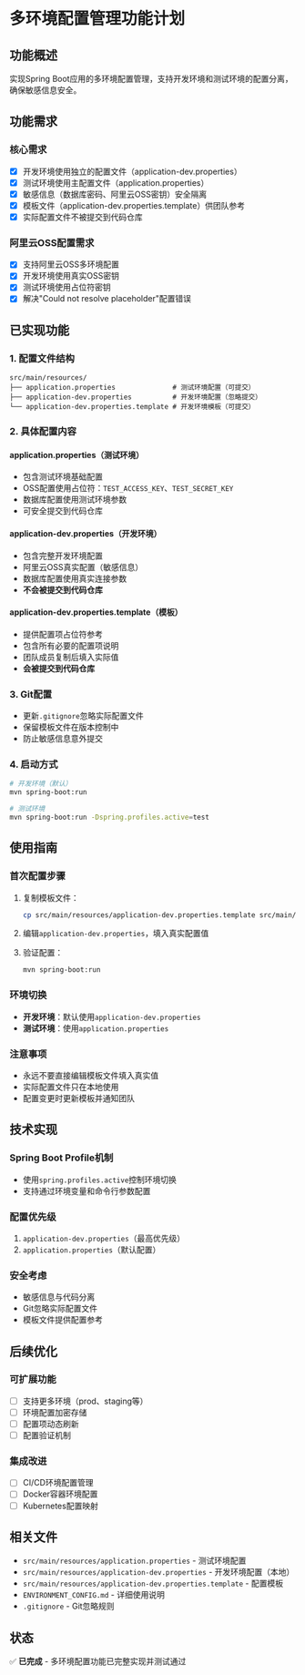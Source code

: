 # 多环境配置管理功能计划

## 功能概述

实现Spring Boot应用的多环境配置管理，支持开发环境和测试环境的配置分离，确保敏感信息安全。

## 功能需求

### 核心需求
- [x] 开发环境使用独立的配置文件（application-dev.properties）
- [x] 测试环境使用主配置文件（application.properties）
- [x] 敏感信息（数据库密码、阿里云OSS密钥）安全隔离
- [x] 模板文件（application-dev.properties.template）供团队参考
- [x] 实际配置文件不被提交到代码仓库

### 阿里云OSS配置需求
- [x] 支持阿里云OSS多环境配置
- [x] 开发环境使用真实OSS密钥
- [x] 测试环境使用占位符密钥
- [x] 解决"Could not resolve placeholder"配置错误

## 已实现功能

### 1. 配置文件结构
```
src/main/resources/
├── application.properties              # 测试环境配置（可提交）
├── application-dev.properties          # 开发环境配置（忽略提交）
└── application-dev.properties.template # 开发环境模板（可提交）
```

### 2. 具体配置内容

#### application.properties（测试环境）
- 包含测试环境基础配置
- OSS配置使用占位符：`TEST_ACCESS_KEY`、`TEST_SECRET_KEY`
- 数据库配置使用测试环境参数
- 可安全提交到代码仓库

#### application-dev.properties（开发环境）
- 包含完整开发环境配置
- 阿里云OSS真实配置（敏感信息）
- 数据库配置使用真实连接参数
- **不会被提交到代码仓库**

#### application-dev.properties.template（模板）
- 提供配置项占位符参考
- 包含所有必要的配置项说明
- 团队成员复制后填入实际值
- **会被提交到代码仓库**

### 3. Git配置
- 更新`.gitignore`忽略实际配置文件
- 保留模板文件在版本控制中
- 防止敏感信息意外提交

### 4. 启动方式
```bash
# 开发环境（默认）
mvn spring-boot:run

# 测试环境
mvn spring-boot:run -Dspring.profiles.active=test
```

## 使用指南

### 首次配置步骤
1. 复制模板文件：
   ```bash
   cp src/main/resources/application-dev.properties.template src/main/resources/application-dev.properties
   ```

2. 编辑`application-dev.properties`，填入真实配置值

3. 验证配置：
   ```bash
   mvn spring-boot:run
   ```

### 环境切换
- **开发环境**：默认使用`application-dev.properties`
- **测试环境**：使用`application.properties`

### 注意事项
- 永远不要直接编辑模板文件填入真实值
- 实际配置文件只在本地使用
- 配置变更时更新模板并通知团队

## 技术实现

### Spring Boot Profile机制
- 使用`spring.profiles.active`控制环境切换
- 支持通过环境变量和命令行参数配置

### 配置优先级
1. `application-dev.properties`（最高优先级）
2. `application.properties`（默认配置）

### 安全考虑
- 敏感信息与代码分离
- Git忽略实际配置文件
- 模板文件提供配置参考

## 后续优化

### 可扩展功能
- [ ] 支持更多环境（prod、staging等）
- [ ] 环境配置加密存储
- [ ] 配置项动态刷新
- [ ] 配置验证机制

### 集成改进
- [ ] CI/CD环境配置管理
- [ ] Docker容器环境配置
- [ ] Kubernetes配置映射

## 相关文件

- `src/main/resources/application.properties` - 测试环境配置
- `src/main/resources/application-dev.properties` - 开发环境配置（本地）
- `src/main/resources/application-dev.properties.template` - 配置模板
- `ENVIRONMENT_CONFIG.md` - 详细使用说明
- `.gitignore` - Git忽略规则

## 状态
✅ **已完成** - 多环境配置功能已完整实现并测试通过